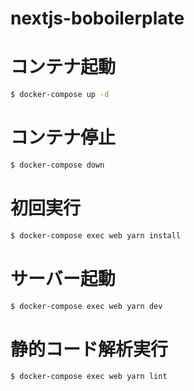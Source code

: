 # nextjs-boboilerplate

# コンテナ起動

```sh
$ docker-compose up -d
```

# コンテナ停止

```sh
$ docker-compose down
```

# 初回実行

```sh
$ docker-compose exec web yarn install
```

# サーバー起動

```sh
$ docker-compose exec web yarn dev
```

# 静的コード解析実行

```sh
$ docker-compose exec web yarn lint
```
